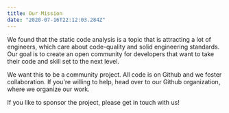 ```yaml
---
title: Our Mission
date: "2020-07-16T22:12:03.284Z"
---
```


We found that the static code analysis is a topic that is attracting a lot of engineers, which care about code-quality and solid engineering standards. Our goal is to create an open community for developers that want to take their code and skill set to the next level.

We want this to be a community project. All code is on Github and we foster collaboration. If you're willing to help, head over to our Github organization, where we organize our work.

If you like to sponsor the project, please get in touch with us!